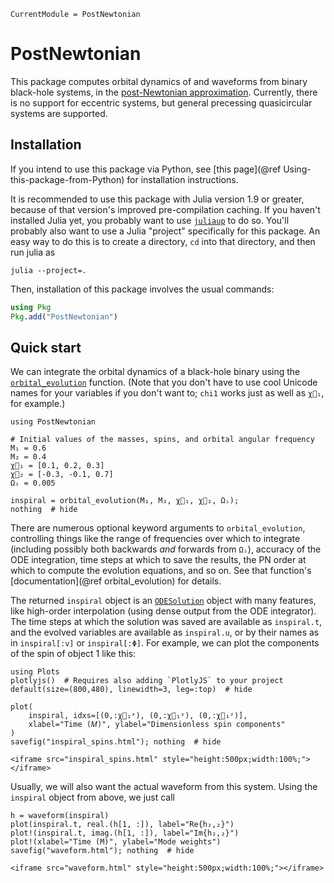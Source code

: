 ```@meta
CurrentModule = PostNewtonian
```

# PostNewtonian

This package computes orbital dynamics of and waveforms from binary black-hole
systems, in the [post-Newtonian
approximation](https://en.wikipedia.org/wiki/Post-Newtonian_expansion).
Currently, there is no support for eccentric systems, but general precessing
quasicircular systems are supported.

## Installation

If you intend to use this package via Python, see [this page](@ref
Using-this-package-from-Python) for installation instructions.

It is recommended to use this package with Julia version 1.9 or greater, because
of that version's improved pre-compilation caching.  If you haven't installed
Julia yet, you probably want to use
[`juliaup`](https://github.com/JuliaLang/juliaup#readme) to do so.  You'll
probably also want to use a Julia "project" specifically for this package.  An
easy way to do this is to create a directory, `cd` into that directory, and then
run julia as
```
julia --project=.
```
Then, installation of this package involves the usual commands:
```julia
using Pkg
Pkg.add("PostNewtonian")
```

## Quick start

We can integrate the orbital dynamics of a black-hole binary using the
[`orbital_evolution`](@ref) function.  (Note that you don't have to use cool
Unicode names for your variables if you don't want to; `chi1` works just as
well as `χ⃗₁`, for example.)
```@example 1
using PostNewtonian

# Initial values of the masses, spins, and orbital angular frequency
M₁ = 0.6
M₂ = 0.4
χ⃗₁ = [0.1, 0.2, 0.3]
χ⃗₂ = [-0.3, -0.1, 0.7]
Ωᵢ = 0.005

inspiral = orbital_evolution(M₁, M₂, χ⃗₁, χ⃗₂, Ωᵢ);
nothing  # hide
```
There are numerous optional keyword arguments to `orbital_evolution`,
controlling things like the range of frequencies over which to integrate
(including possibly both backwards *and* forwards from `Ωᵢ`), accuracy of the
ODE integration, time steps at which to save the results, the PN order at which
to compute the evolution equations, and so on.  See that function's
[documentation](@ref orbital_evolution) for details.

The returned `inspiral` object is an
[`ODESolution`](https://docs.sciml.ai/DiffEqDocs/stable/basics/solution/) object
with many features, like high-order interpolation (using dense output from the
ODE integrator).  The time steps at which the solution was saved are available
as `inspiral.t`, and the evolved variables are available as `inspiral.u`, or by
their names as in `inspiral[:v]` or `inspiral[:Φ]`.  For example, we can plot
the components of the spin of object 1 like this:
```@example 1
using Plots
plotlyjs()  # Requires also adding `PlotlyJS` to your project
default(size=(800,480), linewidth=3, leg=:top)  # hide

plot(
    inspiral, idxs=[(0,:χ⃗₁ˣ), (0,:χ⃗₁ʸ), (0,:χ⃗₁ᶻ)],
    xlabel="Time (𝑀)", ylabel="Dimensionless spin components"
)
savefig("inspiral_spins.html"); nothing  # hide
```
```@raw html
<iframe src="inspiral_spins.html" style="height:500px;width:100%;"></iframe>
```

Usually, we will also want the actual waveform from this system.  Using the
`inspiral` object from above, we just call
```@example 1
h = waveform(inspiral)
plot(inspiral.t, real.(h[1, :]), label="Re{h₂,₂}")
plot!(inspiral.t, imag.(h[1, :]), label="Im{h₂,₂}")
plot!(xlabel="Time (M)", ylabel="Mode weights")
savefig("waveform.html"); nothing  # hide
```
```@raw html
<iframe src="waveform.html" style="height:500px;width:100%;"></iframe>
```
